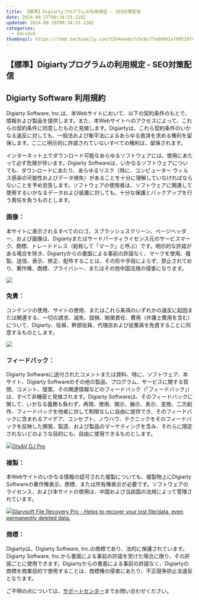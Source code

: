 ```yaml
---
title: 【標準】Digiartyプログラムの利用規定 - SEO対策配信
date: 2024-08-27T00:34:53.128Z
updated: 2024-08-28T00:34:53.128Z
categories:
  - macxdvd
thumbnail: https://thmb.techidaily.com/52b4eaebcfcbc6c7fedd891af89526f0d5ee168fe7bb540778411c3fb0605514.jpg
---
```


## 【標準】Digiartyプログラムの利用規定 - SEO対策配信

## Digiarty Software 利用規約

Digiarty Software, Inc.は、本Webサイトにおいて、以下の契約条件のもとで、情報および製品を提供します。また、本Webサイトへのアクセスによって、これらの契約条件に同意したものと見做します。Digiartyは、これら契約条件のいかなる違反に対しても、一般法および衡平法によるあらゆる救済を求める権利を留保します。ここに明示的に許諾されていないすべての権利は、留保されます。

インターネット上でダウンロード可能なあらゆるソフトウェアには、使用にあたって必ず危険が伴います。Digiarty Softwareは、いかなるソフトウェアについても、ダウンロードにあたり、あらゆるリスク（特に、コンピューター ウィルス感染の可能性およびデータ損失）があることを十分に理解していなければならないことを予め忠告します。ソフトウェアの使用者は、ソフトウェアに関連して使用するいかなるデータおよび装置に対しても、十分な保護とバックアップを行う責任を負うものとします。

### 画像：

本サイトに表示されるすべてのロゴ、スプラッシュスクリーン、ページヘッダー、および画像は、Digiartyまたはサードパーティライセンス元のサービスマーク、商標、トレードドレス（総称して「マーク」と呼ぶ）です。明示的な許諾がある場合を除き、Digiartyからの書面による事前の許諾なく、マークを使用、複製、送信、表示、修正、配布することは、その形や手段によらず、禁止されており、著作権、商標、プライバシー、またはその他中国法規の侵害になります。

<!-- affiliate ads begin -->
<a href="https://shop.copernic.com/order/checkout.php?PRODS=41033095&QTY=1&AFFILIATE=108875&CART=1"><img src="https://secure.2checkout.com/images/merchant/8d30aa96e72440759f74bd2306c1fa3d/Copernic-2023-Affiliate-728x90-Advanced-3YR.png" border="0"></a>
<!-- affiliate ads end -->
### 免責：

コンテンツの使用、サイトの使用、またはこれら条項のいずれかの違反に起因または関連する、一切の請求、滅失、毀損、賠償責任、費用（弁護士費用を含む）について、Digiarty、役員、幹部役員、代理店および従業員を免責することに同意するものとします。

<!-- affiliate ads begin -->
<a href="https://secure.2checkout.com/order/checkout.php?PRODS=3851691&QTY=1&AFFILIATE=108875&CART=1"><img src="http://www.aiseesoft.com/avangate/30p/banner.jpg" border="0"></a>
<!-- affiliate ads end -->
### フィードバック：

Digiarty Softwareに送付されたコメントまたは資料、特に、ソフトウェア、本サイト、Digiarty Softwareのその他の製品、プログラム、サービスに関する質問、コメント、提案、その関連情報などのフィードバック（「フィードバック」）は、すべて非機密と見做されます。Digiarty Softwareは、そのフィードバックに関して、いかなる義務も負わず、再現、使用、開示、展示、表示、変換、二次創作、フィードバックを他者に対して制限なしに自由に提供でき、そのフィードバックに含まれるアイデア、コンセプト、ノウハウ、テクニックをそのフィードバックを反映した開発、製造、および製品のマーケティングを含み、それらに限定されないどのような目的にも、自由に使用できるものとします。

<!-- affiliate ads begin -->
<a href="https://otszone.ots7.com/order/checkout.php?PRODS=4713321&QTY=1&AFFILIATE=108875&CART=1"><img src="https://green.ots7.com/screenshots/OtsAV/OtsAVDJ1.90-300x188.jpg" border="0">OtsAV DJ Pro</a>
<!-- affiliate ads end -->
### 複製： 

本Webサイトのいかなる情報の認可された複製についても、複製物上にDigiarty Softwareの著作権表示、商標、または所有権表示が必要です。ソフトウェアのライセンス、および本サイトの使用は、中国および当該国の法規によって管理されています。

<!-- affiliate ads begin -->
<a href="https://order.glarysoft.com/order/checkout.php?PRODS=35408920&QTY=1&AFFILIATE=108875&CART=1"><img src="https://secure.avangate.com/images/merchant/6734fa703f6633ab896eecbdfad8953a/products/FR-200-1.png" border="0">Glarysoft File Recovery Pro - Helps to recover your lost file/data, even permanently deleted data. </a>
<!-- affiliate ads end -->
### 商標：

Digiartyは、Digiarty Software, Inc.の商標であり、法的に保護されています。Digiarty Software, Inc.から書面による事前の許諾を受けた場合に限り、その許諾ごとに使用できます。Digiartyからの書面による事前の許諾なく、Digiartyの商標を商業目的で使用することは、商標権の侵害にあたり、不正競争防止法違反となります。

ご不明の点については、[サポートセンター](https://jp.videoproc.com/support/)までお問い合わせください。



<ins class="adsbygoogle"
     style="display:block"
     data-ad-format="autorelaxed"
     data-ad-client="ca-pub-7571918770474297"
     data-ad-slot="1223367746"></ins>



<ins class="adsbygoogle"
     style="display:block"
     data-ad-client="ca-pub-7571918770474297"
     data-ad-slot="8358498916"
     data-ad-format="auto"
     data-full-width-responsive="true"></ins>


